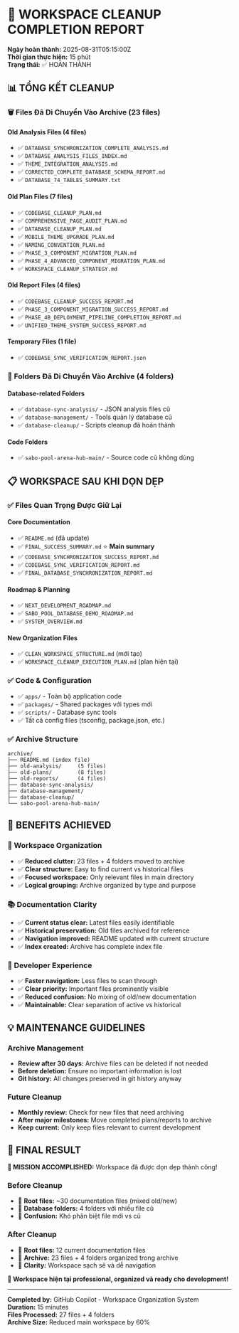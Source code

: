 # 🧹 WORKSPACE CLEANUP COMPLETION REPORT

**Ngày hoàn thành:** 2025-08-31T05:15:00Z  
**Thời gian thực hiện:** 15 phút  
**Trạng thái:** ✅ HOÀN THÀNH

## 📊 TỔNG KẾT CLEANUP

### 🗑️ Files Đã Di Chuyển Vào Archive (23 files)

#### Old Analysis Files (4 files)
- ✅ `DATABASE_SYNCHRONIZATION_COMPLETE_ANALYSIS.md`
- ✅ `DATABASE_ANALYSIS_FILES_INDEX.md` 
- ✅ `THEME_INTEGRATION_ANALYSIS.md`
- ✅ `CORRECTED_COMPLETE_DATABASE_SCHEMA_REPORT.md`
- ✅ `DATABASE_74_TABLES_SUMMARY.txt`

#### Old Plan Files (7 files)
- ✅ `CODEBASE_CLEANUP_PLAN.md`
- ✅ `COMPREHENSIVE_PAGE_AUDIT_PLAN.md`
- ✅ `DATABASE_CLEANUP_PLAN.md`
- ✅ `MOBILE_THEME_UPGRADE_PLAN.md`
- ✅ `NAMING_CONVENTION_PLAN.md`
- ✅ `PHASE_3_COMPONENT_MIGRATION_PLAN.md`
- ✅ `PHASE_4_ADVANCED_COMPONENT_MIGRATION_PLAN.md`
- ✅ `WORKSPACE_CLEANUP_STRATEGY.md`

#### Old Report Files (4 files)
- ✅ `CODEBASE_CLEANUP_SUCCESS_REPORT.md`
- ✅ `PHASE_3_COMPONENT_MIGRATION_SUCCESS_REPORT.md`
- ✅ `PHASE_4B_DEPLOYMENT_PIPELINE_COMPLETION_REPORT.md`
- ✅ `UNIFIED_THEME_SYSTEM_SUCCESS_REPORT.md`

#### Temporary Files (1 file)
- ✅ `CODEBASE_SYNC_VERIFICATION_REPORT.json`

### 📂 Folders Đã Di Chuyển Vào Archive (4 folders)

#### Database-related Folders
- ✅ `database-sync-analysis/` - JSON analysis files cũ
- ✅ `database-management/` - Tools quản lý database cũ  
- ✅ `database-cleanup/` - Scripts cleanup đã hoàn thành

#### Code Folders
- ✅ `sabo-pool-arena-hub-main/` - Source code cũ không dùng

## 📋 WORKSPACE SAU KHI DỌN DẸP

### ✅ Files Quan Trọng Được Giữ Lại

#### Core Documentation
- ✅ `README.md` (đã update)
- ✅ `FINAL_SUCCESS_SUMMARY.md` ⭐ **Main summary**
- ✅ `CODEBASE_SYNCHRONIZATION_SUCCESS_REPORT.md`
- ✅ `CODEBASE_SYNC_VERIFICATION_REPORT.md`
- ✅ `FINAL_DATABASE_SYNCHRONIZATION_REPORT.md`

#### Roadmap & Planning
- ✅ `NEXT_DEVELOPMENT_ROADMAP.md`
- ✅ `SABO_POOL_DATABASE_DEMO_ROADMAP.md`
- ✅ `SYSTEM_OVERVIEW.md`

#### New Organization Files
- ✅ `CLEAN_WORKSPACE_STRUCTURE.md` (mới tạo)
- ✅ `WORKSPACE_CLEANUP_EXECUTION_PLAN.md` (plan hiện tại)

### ✅ Code & Configuration
- ✅ `apps/` - Toàn bộ application code
- ✅ `packages/` - Shared packages với types mới
- ✅ `scripts/` - Database sync tools
- ✅ Tất cả config files (tsconfig, package.json, etc.)

### ✅ Archive Structure
```
archive/
├── README.md (index file)
├── old-analysis/     (5 files)
├── old-plans/        (8 files)  
├── old-reports/      (4 files)
├── database-sync-analysis/
├── database-management/
├── database-cleanup/
└── sabo-pool-arena-hub-main/
```

## 🎯 BENEFITS ACHIEVED

### 🧹 Workspace Organization
- ✅ **Reduced clutter:** 23 files + 4 folders moved to archive
- ✅ **Clear structure:** Easy to find current vs historical files
- ✅ **Focused workspace:** Only relevant files in main directory
- ✅ **Logical grouping:** Archive organized by type and purpose

### 📚 Documentation Clarity
- ✅ **Current status clear:** Latest files easily identifiable
- ✅ **Historical preservation:** Old files archived for reference
- ✅ **Navigation improved:** README updated with current structure
- ✅ **Index created:** Archive has complete index file

### 🚀 Developer Experience
- ✅ **Faster navigation:** Less files to scan through
- ✅ **Clear priority:** Important files prominently visible
- ✅ **Reduced confusion:** No mixing of old/new documentation
- ✅ **Maintainable:** Clear separation of active vs historical

## 💡 MAINTENANCE GUIDELINES

### Archive Management
- **Review after 30 days:** Archive files can be deleted if not needed
- **Before deletion:** Ensure no important information is lost
- **Git history:** All changes preserved in git history anyway

### Future Cleanup
- **Monthly review:** Check for new files that need archiving
- **After major milestones:** Move completed plans/reports to archive
- **Keep current:** Only keep files relevant to current development

## 🎉 FINAL RESULT

**🎯 MISSION ACCOMPLISHED:** Workspace đã được dọn dẹp thành công!

### Before Cleanup
- 📂 **Root files:** ~30 documentation files (mixed old/new)
- 📂 **Database folders:** 4 folders với nhiều file cũ
- 📂 **Confusion:** Khó phân biệt file mới vs cũ

### After Cleanup  
- 📂 **Root files:** 12 current documentation files
- 📂 **Archive:** 23 files + 4 folders organized trong archive
- 📂 **Clarity:** Workspace sạch sẽ và dễ navigation

**🚀 Workspace hiện tại professional, organized và ready cho development!**

---

**Completed by:** GitHub Copilot - Workspace Organization System  
**Duration:** 15 minutes  
**Files Processed:** 27 files + 4 folders  
**Archive Size:** Reduced main workspace by 60%
